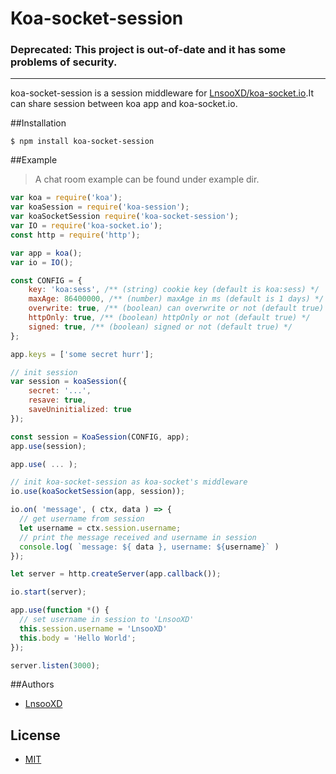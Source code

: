 # Koa-socket-session

### Deprecated: This project is out-of-date and it has some problems of security.

***
koa-socket-session is a session middleware for [LnsooXD/koa-socket.io](https://github.com/LnsooXD/koa-socket.io).It
 can share session between koa app and koa-socket.io.
 
##Installation

```shell
$ npm install koa-socket-session
```

##Example

> A chat room example can be found under example dir.

```js
var koa = require('koa');
var koaSession = require('koa-session');
var koaSocketSession require('koa-socket-session');
var IO = require('koa-socket.io');
const http = require('http');

var app = koa();
var io = IO();

const CONFIG = {
    key: 'koa:sess', /** (string) cookie key (default is koa:sess) */
    maxAge: 86400000, /** (number) maxAge in ms (default is 1 days) */
    overwrite: true, /** (boolean) can overwrite or not (default true) */
    httpOnly: true, /** (boolean) httpOnly or not (default true) */
    signed: true, /** (boolean) signed or not (default true) */
};

app.keys = ['some secret hurr'];

// init session
var session = koaSession({
	secret: '...',
	resave: true,
	saveUninitialized: true
});

const session = KoaSession(CONFIG, app);
app.use(session);

app.use( ... );

// init koa-socket-session as koa-socket's middleware
io.use(koaSocketSession(app, session));

io.on( 'message', ( ctx, data ) => {
  // get username from session
  let username = ctx.session.username;
  // print the message received and username in session
  console.log( `message: ${ data }, username: ${username}` )
});

let server = http.createServer(app.callback());

io.start(server);

app.use(function *() {
  // set username in session to 'LnsooXD'
  this.session.username = 'LnsooXD'
  this.body = 'Hello World';
});

server.listen(3000);

```
##Authors

- [LnsooXD](https://github.com/LnsooXD)

## License

- [MIT](http://spdx.org/licenses/MIT)
